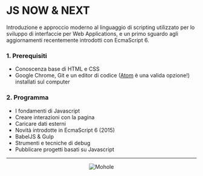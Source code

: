 # JS NOW & NEXT

Introduzione e approccio moderno al linguaggio di scripting utilizzato per lo sviluppo di interfaccie per Web Applications, e un primo sguardo agli aggiornamenti recentemente introdotti con EcmaScript 6.

### 1. Prerequisiti
* Conoscenza base di HTML e CSS
* Google Chrome, Git e un editor di codice ([Atom](https://atom.io/) è una valida opzione!) installati sul computer

### 2. Programma
* I fondamenti di Javascript
* Creare interazioni con la pagina
* Caricare dati esterni
* Novità introdotte in EcmaScript 6 (2015)
* BabelJS & Gulp
* Strumenti e tecniche di debug
* Pubblicare progetti basati su Javascript

- - -
<div style="text-align: center">

![Mohole](https://avatars2.githubusercontent.com/u/5365400?v=3&s=100)

</div>
